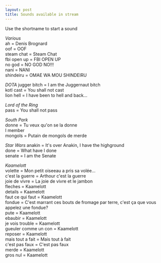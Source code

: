 ```yaml
---
layout: post
title: Sounds available in stream
---
```

Use the shortname to start a sound  

*Various*  
ah = Denis Brognard  
oof = OOF  
steam chat = Steam Chat  
fbi open up = FBI OPEN UP  
no god = NO GOD NO!!!  
nani = NANI  
shindeiru = OMAE WA MOU SHINDEIRU  

*DOTA*
jugger bitch = I am the Juggernaut bitch  
kotl cast = You shall not cast  
lion hell = I have been to hell and back...  

*Lord of the Ring*  
pass = You shall not pass  

*South Park*  
donne = Tu veux qu'on se la donne  
I member  
mongols = Putain de mongols de merde  

*Star Wars*
anakin = It's over Anakin, I have the highground  
done = What have I done  
senate = I am the Senate  

*Kaamelott*  
volette = Mon petit oiseeau a pris sa volée...   
c'est la guerre = Arthour c'est la guerre  
joie de vivre = La joie de vivre et le jambon    
fleches = Kaamelott  
details = Kaamelott  
faut ce qui faut = Kaamelott  
fondue = C'est marrant ces bouts de fromage par terre, c'est ça que vous appelez une fondue?  
pute = Kaamelott  
ebaubir = Kaamelott  
je vois trouble = Kaamelott  
gueuler comme un con = Kaamelott  
reposer = Kaamelott  
mais tout a fait = Mais tout à fait    
c'est pas faux = C'est pas faux    
merde = Kaamelott  
gros nul = Kaamelott  
